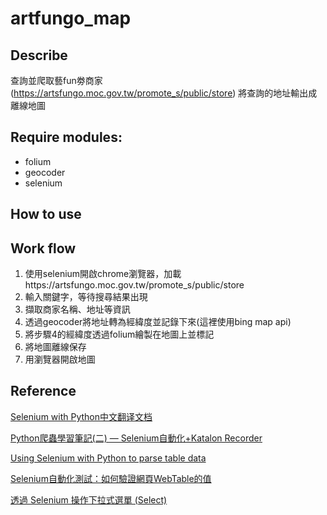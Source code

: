 # artfungo_map

## Describe

查詢並爬取藝fun劵商家(https://artsfungo.moc.gov.tw/promote_s/public/store)
將查詢的地址輸出成離線地圖

## Require modules:

- folium
- geocoder
- selenium

## How to use

## Work flow

1. 使用selenium開啟chrome瀏覽器，加載https://artsfungo.moc.gov.tw/promote_s/public/store
2. 輸入關鍵字，等待搜尋結果出現
3. 擷取商家名稱、地址等資訊
4. 透過geocoder將地址轉為經緯度並記錄下來(這裡使用bing map api)
5. 將步驟4的經緯度透過folium繪製在地圖上並標記
6. 將地圖離線保存
7. 用瀏覽器開啟地圖

## Reference

[Selenium with Python中文翻译文档](https://selenium-python-zh.readthedocs.io/en/latest/index.html)

[Python爬蟲學習筆記(二) — Selenium自動化+Katalon Recorder](https://medium.com/@yanweiliu/python%E7%88%AC%E8%9F%B2%E5%AD%B8%E7%BF%92%E7%AD%86%E8%A8%98-%E4%BA%8C-selenium%E8%87%AA%E5%8B%95%E5%8C%96-ab0a27a94ff2)

[Using Selenium with Python to parse table data](https://stackoverflow.com/questions/56607629/using-selenium-with-python-to-parse-table-data)

[Selenium自動化測試：如何驗證網頁WebTable的值](https://www.qa-knowhow.com/?p=1930)

[透過 Selenium 操作下拉式選單 (Select)](https://jzchangmark.wordpress.com/2015/03/05/%E9%80%8F%E9%81%8E-selenium-%E6%93%8D%E4%BD%9C%E4%B8%8B%E6%8B%89%E5%BC%8F%E9%81%B8%E5%96%AE-select/)

